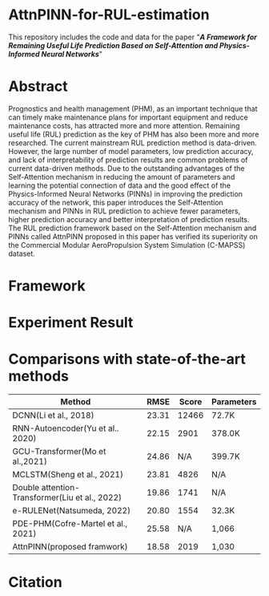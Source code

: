 # AttnPINN-for-RUL-estimation
This repository includes the code and data for the paper "_**A Framework for Remaining Useful Life Prediction Based on Self-Attention and Physics-Informed Neural Networks**_"
# Abstract
Prognostics and health management (PHM), as an important technique that can timely make maintenance plans for important equipment and reduce maintenance costs, has attracted more and more attention. Remaining useful life (RUL) prediction as the key of PHM has also been more and more researched. The current mainstream RUL prediction method is data-driven. However, the large number of model parameters, low prediction accuracy, and lack of interpretability of prediction results are common problems of current data-driven methods. Due to the outstanding advantages of the Self-Attention mechanism in reducing the amount of parameters and learning the potential connection of data and the good effect of the Physics-Informed Neural Networks (PINNs) in improving the prediction accuracy of the network, this paper introduces the Self-Attention mechanism and PINNs in RUL prediction to achieve fewer parameters, higher prediction accuracy and better interpretation of prediction results. The RUL prediction framework based on the Self-Attention mechanism and PINNs called AttnPINN proposed in this paper has verified its superiority on the Commercial Modular AeroPropulsion System Simulation (C-MAPSS) dataset.
# Framework

# Experiment Result

# Comparisons with state-of-the-art methods
|Method|RMSE|Score|Parameters|
|-|-|-|-|
|DCNN(Li et al., 2018)|23.31|12466|72.7K|
RNN-Autoencoder(Yu et al.. 2020)|22.15|2901|378.0K
GCU-Transformer(Mo et al.,2021)|24.86|N/A|399.7K
MCLSTM(Sheng et al., 2021)|23.81|4826|N/A
Double attention-Transformer(Liu et al., 2022)|19.86|1741|N/A
e-RULENet(Natsumeda, 2022)|20.80|1554|32.3K
PDE-PHM(Cofre-Martel et al., 2021)|25.58|N/A|1,066
AttnPINN(proposed framwork)|18.58|2019|1,030
# Citation
